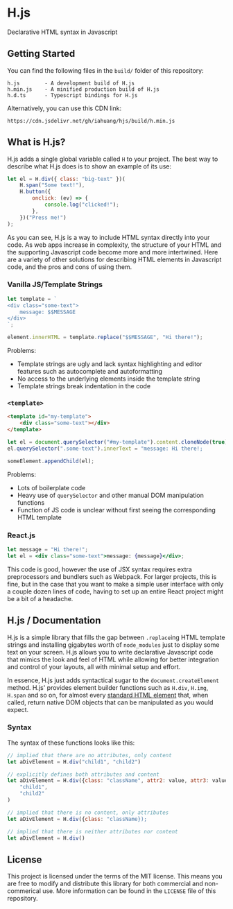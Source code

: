 # H.js

Declarative HTML syntax in Javascript

## Getting Started

You can find the following files in the `build/` folder of this repository:

```
h.js        - A development build of H.js
h.min.js    - A minified production build of H.js
h.d.ts      - Typescript bindings for H.js
```

Alternatively, you can use this CDN link:

`https://cdn.jsdelivr.net/gh/iahuang/hjs/build/h.min.js`

## What is H.js?

H.js adds a single global variable called `H` to your project. The best way to describe what H.js does is to show an example of its use:

```js
let el = H.div({ class: "big-text" })(
    H.span("Some text!"),
    H.button({
        onclick: (ev) => {
            console.log("clicked!");
        },
    })("Press me!")
);
```

As you can see, H.js is a way to include HTML syntax directly into your code. As web apps increase in complexity, the structure of your HTML and the supporting Javascript code become more and more intertwined. Here are a variety of other solutions for describing HTML elements in Javascript code, and the pros and cons of using them.

### Vanilla JS/Template Strings

```js
let template = `
<div class="some-text">
    message: $$MESSAGE
</div>
`;

element.innerHTML = template.replace("$$MESSAGE", "Hi there!");
```

Problems:

-   Template strings are ugly and lack syntax highlighting and editor features such as autocomplete and autoformatting
-   No access to the underlying elements inside the template string
-   Template strings break indentation in the code

### `<template>`

```html
<template id="my-template">
    <div class="some-text"></div>
</template>
```

```js
let el = document.querySelector("#my-template").content.cloneNode(true);
el.querySelector(".some-text").innerText = "message: Hi there!;

someElement.appendChild(el);
```

Problems:

-   Lots of boilerplate code
-   Heavy use of `querySelector` and other manual DOM manipulation functions
-   Function of JS code is unclear without first seeing the corresponding HTML template

### React.js

```jsx
let message = "Hi there!";
let el = <div class="some-text">message: {message}</div>;
```

This code is good, however the use of JSX syntax requires extra preprocessors and bundlers such as Webpack. For larger projects, this is fine, but in the case that you want to make a simple user interface with only a couple dozen lines of code, having to set up an entire React project might be a bit of a headache.

## H.js / Documentation

H.js is a simple library that fills the gap between `.replace`ing HTML template strings and installing gigabytes worth of `node_modules` just to display some text on your screen. H.js allows you to write declarative Javascript code that mimics the look and feel of HTML while allowing for better integration and control of your layouts, all with minimal setup and effort.

In essence, H.js just adds syntactical sugar to the `document.createElement` method. H.js' provides element builder functions such as `H.div`, `H.img`, `H.span` and so on, for almost every [standard HTML element](https://developer.mozilla.org/en-US/docs/Web/HTML/Element) that, when called, return native DOM objects that can be manipulated as you would expect. 

### Syntax

The syntax of these functions looks like this:

```js
// implied that there are no attributes, only content
let aDivElement = H.div("child1", "child2")
```

```js
// explicitly defines both attributes and content
let aDivElement = H.div({class: "className", attr2: value, attr3: value})(
    "child1",
    "child2"
)
```

```js
// implied that there is no content, only attributes
let aDivElement = H.div({class: "className});
```

```js
// implied that there is neither attributes nor content
let aDivElement = H.div()
```

## License

This project is licensed under the terms of the MIT license. This means you are free to modify and distribute this library for both commercial and non-commerical use. More information can be found in the `LICENSE` file of this repository.